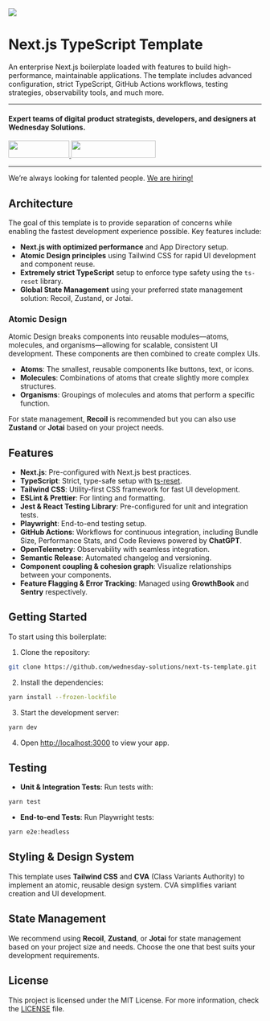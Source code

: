 


<div>
  <a href="https://www.wednesday.is?utm_source=gthb&utm_medium=repo&utm_campaign=serverless" align="left" style="margin-left: 0;">
    <img src="https://uploads-ssl.webflow.com/5ee36ce1473112550f1e1739/5f5879492fafecdb3e5b0e75_wednesday_logo.svg">
  </a>
  <p>
    <h1 align="left">Next.js TypeScript Template
    </h1>
  </p>

  <p>
An enterprise Next.js boilerplate loaded with features to build high-performance, maintainable applications. The template includes advanced configuration, strict TypeScript, GitHub Actions workflows, testing strategies, observability tools, and much more.
  </p>

---

  <p>
    <h4>
      Expert teams of digital product strategists, developers, and designers at Wednesday Solutions.
    </h4>
  </p>

  <div>
    <a href="https://www.wednesday.is/contact-us?utm_source=gthb&utm_medium=repo&utm_campaign=serverless" target="_blank">
      <img src="https://uploads-ssl.webflow.com/5ee36ce1473112550f1e1739/5f6ae88b9005f9ed382fb2a5_button_get_in_touch.svg" width="121" height="34">
    </a>
    <a href="https://github.com/wednesday-solutions/" target="_blank">
      <img src="https://uploads-ssl.webflow.com/5ee36ce1473112550f1e1739/5f6ae88bb1958c3253756c39_button_follow_on_github.svg" width="168" height="34">
    </a>
  </div>

---

<span>We’re always looking for talented people. <a href="https://www.wednesday.is/hiring">We are hiring!</a></span>

</div>

## Architecture

The goal of this template is to provide separation of concerns while enabling the fastest development experience possible. Key features include:

- **Next.js with optimized performance** and App Directory setup.
- **Atomic Design principles** using Tailwind CSS for rapid UI development and component reuse.
- **Extremely strict TypeScript** setup to enforce type safety using the `ts-reset` library.
- **Global State Management** using your preferred state management solution: Recoil, Zustand, or Jotai.

### Atomic Design

Atomic Design breaks components into reusable modules—atoms, molecules, and organisms—allowing for scalable, consistent UI development. These components are then combined to create complex UIs.

- **Atoms**: The smallest, reusable components like buttons, text, or icons.
- **Molecules**: Combinations of atoms that create slightly more complex structures.
- **Organisms**: Groupings of molecules and atoms that perform a specific function.

For state management, **Recoil** is recommended but you can also use **Zustand** or **Jotai** based on your project needs.

## Features

- **Next.js**: Pre-configured with Next.js best practices.
- **TypeScript**: Strict, type-safe setup with [ts-reset](https://github.com/total-typescript/ts-reset).
- **Tailwind CSS**: Utility-first CSS framework for fast UI development.
- **ESLint & Prettier**: For linting and formatting.
- **Jest & React Testing Library**: Pre-configured for unit and integration tests.
- **Playwright**: End-to-end testing setup.
- **GitHub Actions**: Workflows for continuous integration, including Bundle Size, Performance Stats, and Code Reviews powered by **ChatGPT**.
- **OpenTelemetry**: Observability with seamless integration.
- **Semantic Release**: Automated changelog and versioning.
- **Component coupling & cohesion graph**: Visualize relationships between your components.
- **Feature Flagging & Error Tracking**: Managed using **GrowthBook** and **Sentry** respectively.

## Getting Started

To start using this boilerplate:

1. Clone the repository:

```bash
git clone https://github.com/wednesday-solutions/next-ts-template.git
```

2. Install the dependencies:

```bash
yarn install --frozen-lockfile
```

3. Start the development server:

```bash
yarn dev
```

4. Open [http://localhost:3000](http://localhost:3000) to view your app.

## Testing

- **Unit & Integration Tests**: Run tests with:

```bash
yarn test
```

- **End-to-end Tests**: Run Playwright tests:

```bash
yarn e2e:headless
```

## Styling & Design System

This template uses **Tailwind CSS** and **CVA** (Class Variants Authority) to implement an atomic, reusable design system. CVA simplifies variant creation and UI development.

## State Management

We recommend using **Recoil**, **Zustand**, or **Jotai** for state management based on your project size and needs. Choose the one that best suits your development requirements.

## License

This project is licensed under the MIT License. For more information, check the [LICENSE](./LICENSE) file.
